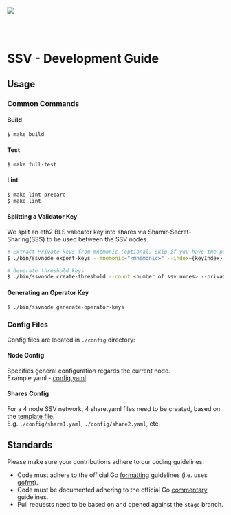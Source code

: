 [<img src="./resources/bloxstaking_header_image.png" >](https://www.bloxstaking.com/)

<br>
<br>

# SSV - Development Guide

## Usage

### Common Commands

#### Build
```bash
$ make build
```

#### Test
```bash
$ make full-test
```

#### Lint
```bash
$ make lint-prepare
$ make lint
```

#### Splitting a Validator Key

We split an eth2 BLS validator key into shares via Shamir-Secret-Sharing(SSS) to be used between the SSV nodes.

```bash
# Extract Private keys from mnemonic (optional, skip if you have the public/private keys ) 
$ ./bin/ssvnode export-keys --mnemonic="<mnemonic>" --index={keyIndex}

# Generate threshold keys
$ ./bin/ssvnode create-threshold --count <number of ssv nodes> --private-key <privateKey>
```

#### Generating an Operator Key

```bash
$ ./bin/ssvnode generate-operator-keys
```

### Config Files

Config files are located in `./config` directory:

#### Node Config 

Specifies general configuration regards the current node. \
Example yaml - [config.yaml](../config/config.yaml)

#### Shares Config

For a 4 node SSV network, 4 share<nodeId>.yaml files need to be created, based on the [template file](../config/example_share.yaml). \
E.g. `./config/share1.yaml`, `./config/share2.yaml`, etc.

## Standards

Please make sure your contributions adhere to our coding guidelines:

* Code must adhere to the official Go [formatting](https://golang.org/doc/effective_go.html#formatting)
  guidelines (i.e. uses [gofmt](https://golang.org/cmd/gofmt/)).
* Code must be documented adhering to the official Go [commentary](https://golang.org/doc/effective_go.html#commentary)
  guidelines.
* Pull requests need to be based on and opened against the `stage` branch.
